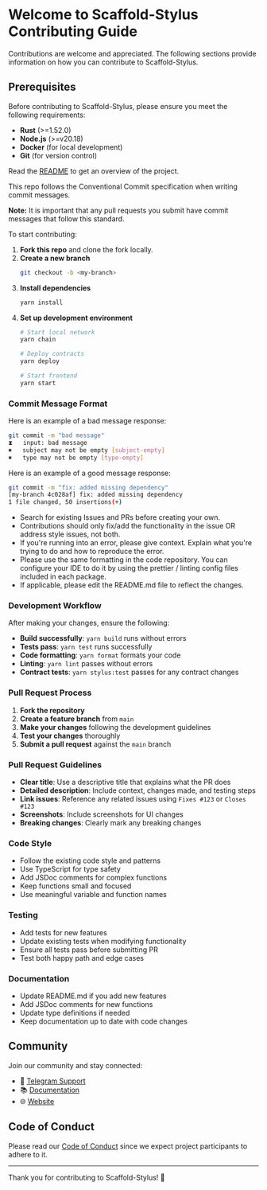 # Welcome to Scaffold-Stylus Contributing Guide

Contributions are welcome and appreciated. The following sections provide information on how you can contribute to Scaffold-Stylus.

## Prerequisites

Before contributing to Scaffold-Stylus, please ensure you meet the following requirements:

- **Rust** (>=1.52.0)
- **Node.js** (>=v20.18)
- **Docker** (for local development)
- **Git** (for version control)

Read the [README](README.md) to get an overview of the project.

This repo follows the Conventional Commit specification when writing commit messages.

**Note:** It is important that any pull requests you submit have commit messages that follow this standard.

To start contributing:

1. **Fork this repo** and clone the fork locally.
2. **Create a new branch**
   ```bash
   git checkout -b <my-branch>
   ```
3. **Install dependencies**
   ```bash
   yarn install
   ```
4. **Set up development environment**
   ```bash
   # Start local network
   yarn chain
   
   # Deploy contracts
   yarn deploy
   
   # Start frontend
   yarn start
   ```

### Commit Message Format

Here is an example of a bad message response:

```bash
git commit -m "bad message"
⧗   input: bad message
✖   subject may not be empty [subject-empty]
✖   type may not be empty [type-empty]
```

Here is an example of a good message response:
```bash
git commit -m "fix: added missing dependency"
[my-branch 4c028af] fix: added missing dependency
1 file changed, 50 insertions(+)
```

- Search for existing Issues and PRs before creating your own.
- Contributions should only fix/add the functionality in the issue OR address style issues, not both.
- If you're running into an error, please give context. Explain what you're trying to do and how to reproduce the error.
- Please use the same formatting in the code repository. You can configure your IDE to do it by using the prettier / linting config files included in each package.
- If applicable, please edit the README.md file to reflect the changes.

### Development Workflow

After making your changes, ensure the following:

- **Build successfully**: `yarn build` runs without errors
- **Tests pass**: `yarn test` runs successfully
- **Code formatting**: `yarn format` formats your code
- **Linting**: `yarn lint` passes without errors
- **Contract tests**: `yarn stylus:test` passes for any contract changes

### Pull Request Process

1. **Fork the repository**
2. **Create a feature branch** from `main`
3. **Make your changes** following the development guidelines
4. **Test your changes** thoroughly
5. **Submit a pull request** against the `main` branch

### Pull Request Guidelines

- **Clear title**: Use a descriptive title that explains what the PR does
- **Detailed description**: Include context, changes made, and testing steps
- **Link issues**: Reference any related issues using `Fixes #123` or `Closes #123`
- **Screenshots**: Include screenshots for UI changes
- **Breaking changes**: Clearly mark any breaking changes

### Code Style

- Follow the existing code style and patterns
- Use TypeScript for type safety
- Add JSDoc comments for complex functions
- Keep functions small and focused
- Use meaningful variable and function names

### Testing

- Add tests for new features
- Update existing tests when modifying functionality
- Ensure all tests pass before submitting PR
- Test both happy path and edge cases

### Documentation

- Update README.md if you add new features
- Add JSDoc comments for new functions
- Update type definitions if needed
- Keep documentation up to date with code changes

## Community

Join our community and stay connected:

- 💬 [Telegram Support](https://t.me/joinchat/KByvmRe5wkR-8F_zz6AjpA)
- 📚 [Documentation](https://arb-stylus.github.io/scaffold-stylus-docs/)
- 🌐 [Website](https://www.scaffoldstylus.com/)

## Code of Conduct

Please read our [Code of Conduct](CODE_OF_CONDUCT.md) since we expect project participants to adhere to it.

---

Thank you for contributing to Scaffold-Stylus! 🚀
